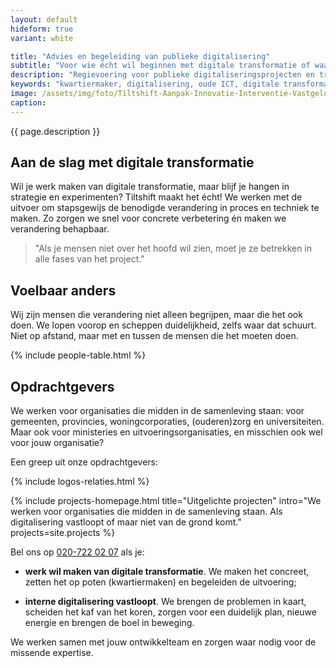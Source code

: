 ```yaml
---
layout: default
hideform: true
variant: white

title: "Advies en begeleiding van publieke digitalisering"
subtitle: "Voor wie écht wil beginnen met digitale transformatie of waar interne digitalisering vast loopt"
description: "Regievoering voor publieke digitaliseringsprojecten en transformatieprogramma's op basis van best practices: open, agile en human centered."
keywords: "kwartiermaker, digitalisering, oude ICT, digitale transformatie, probleemgedreven innovatie, software design thinking, human centered design, service design, lean startup, lean ux, agile development, xp, scrum, labs, apps, projecten, advies, consultancy, overheid, overheden, publieke sector, mens centraal, common ground, open source, creative commons, creative thinking, open collaboration"
image: /assets/img/foto/Tiltshift-Aanpak-Innovatie-Interventie-Vastgelopen-digitaliserings-project.jpg
caption:
---
```


{{ page.description }}

## Aan de slag met digitale transformatie

Wil je werk maken van digitale transformatie, maar blijf je hangen in strategie en experimenten? Tiltshift maakt het écht! We werken met de uitvoer om stapsgewijs de benodigde verandering in proces en techniek te maken. Zo zorgen we snel voor concrete verbetering én maken we verandering behapbaar.

> "Als je mensen niet over het hoofd wil zien, moet je ze betrekken in alle fases van het project."

## Voelbaar anders

Wij zijn mensen die verandering niet alleen begrijpen, maar die het ook doen. We lopen voorop en scheppen duidelijkheid, zelfs waar dat schuurt. Niet op afstand, maar met en tussen de mensen die het moeten doen.

{% include people-table.html %}

## Opdrachtgevers

We werken voor organisaties die midden in de samenleving staan: voor gemeenten, provincies, woningcorporaties, (ouderen)zorg en universiteiten. Maar ook voor ministeries en uitvoeringsorganisaties, en misschien ook wel voor jouw organisatie?

Een greep uit onze opdrachtgevers:

{% include logos-relaties.html %}

{% include projects-homepage.html title="Uitgelichte projecten" intro="We werken voor organisaties die midden in de samenleving staan. Als digitalisering vastloopt of maar niet van de grond komt." projects=site.projects %}

Bel ons op <a href="tel:+31207220207">020-722 02 07</a> als je:

- **werk wil maken van digitale transformatie**. We maken het concreet, zetten het op poten (kwartiermaken) en begeleiden de uitvoering;

- **interne digitalisering vastloopt**. We brengen de problemen in kaart, scheiden het kaf van het koren, zorgen voor een duidelijk plan, nieuwe energie en brengen de boel in beweging.

We werken samen met jouw ontwikkelteam en zorgen waar nodig voor de missende expertise.

<!--
## Nieuws

{% for post in site.posts limit:2 %}
  {% capture i18n_date %}
  {% assign m = post.date | date: "%-m" | minus: 1 %}
  {% assign months = 'januari,februari,maart,april,mei,juni,juli,augustus,september,oktober,november,december' | split: "," %}
  {% assign month = months[m] %}
  {% assign year = post.date | date: "%Y" %}
  {% assign datum = month | append: " " | append: year %}
  {% endcapture %}

  [{{ post.title }}]({{ post.url }}) - {{ datum }}<br>{{ post.teaser }}<br><br>
{% endfor %}

<a href="/posts/" class="link-centered">alle nieuwsberichten</a>
-->
